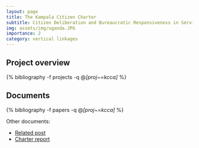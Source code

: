 ```yaml
---
layout: page
title: The Kampala Citizen Charter
subtitle: Citizen Deliberation and Bureaucratic Responsiveness in Service Provision
img: assets/img/uganda.JPG
importance: 2
category: vertical linkages
---
```


## Project overview

<div class="publications">

  {% bibliography -f projects -q @*[proj~=kcca]* %}

</div>

## Documents

<div class="publications">

  {% bibliography -f papers -q @*[proj~=kcca]* %}

</div>



Other documents: 
* [Related post](https://voiceuganda.com/2024/01/15/lord-mayor-lukwago-starts-work-on-kcca-citizens-charter/)
* [Charter report](https://macartan.github.io/assets/pdf/projects/kampala_charter/20210317_report.pdf) 
